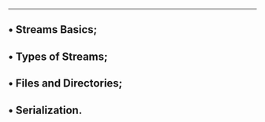 --------------------------------------------------------
• Streams Basics;
---------------------------------------------
• Types of Streams;
----------------------------------------------
• Files and Directories;
---------------------------------------------
• Serialization.
---------------------------------------------
